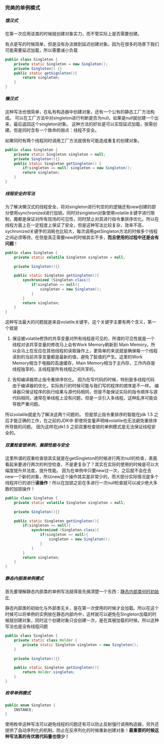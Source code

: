 ### 完美的单例模式



##### 饿汉式

在第一次应用该类的时候就创建对象实力，而不管实际上是否需要创建。

有点是写的时候简单，但是没有办法做到延迟创建对象。因为在很多的场景下我们可能需要延迟加载，所以需要减小负载

```java
public class Singleton {   
    private static Singleton = new Singleton();
    private Singleton() {}
    public static getSignleton(){
        return singleton;
    }
}
```



##### 懒汉式

这种写法也很简单，在私有构造器中创建对象，还有一个公有的静态工厂方法构成。 可以在工厂方法中对singleton进行判断是否为null，如果是null就创建一个出来，最后返回这个singleton对象。 这种方法的好处是可以实现延迟加载，按需创建。但是同时含有一个致命的弱点：线程不安全。

如果同时有两个线程同时调用工厂方法就很有可能造成重复的创建对象。

```java
public class Singleton {
    private static Singleton singleton = null;
    private Singleton(){}
    public static Singleton getSingleton() {
        if(singleton == null) singleton = new Singleton();
        return singleton;
    }
}
```



##### 线程安全的写法

为了解决懒汉式的线程安全，将对singleton进行判空的的逻辑还有new创建的部分使用synchronized进行加锁。同时对singleton对象使用volatile关键字进行限制，魔都是保证对所有现场的可见性，同时禁止对其进行指令重排序优化。所以在线程方面上在一定程度上保证了安全，但是这种写法比较复杂，效率不高，sychronized关键字的消耗也比较大，每次调用getSingleton方法的时候多个线程之间必须等待，在但是真正需要new的时候其实不多，**而且使用的过程中还是会有问题**！

```java
public class Singleton {
    private static volatile Singleton singleton = null;
 
    private Singleton(){}
 
    public static Singleton getSingleton(){
        synchronized (Singleton.class){
            if(singleton == null){
                singleton = new Singleton();
            }
        }
        return singleton;
    }    
}
```

这种写法最大的问题就是来自volatile关键字。这个关键字主要有两个含义，第一个就是

1. 保证被volatile修饰的共享变量对所有线程是可见的，所谓的可见性就是一个线程对该共享变量的修改马上会有Work Memory刷新到 Main Memory。所以会马上在反应在其他线程的读取操作上，更简单的来说就是确保每一个线程读到的当前共享变量都是最新的值，避免了脏值的产生。这里的Work Memory相当于电脑的高速缓存，Main Memory相当于主内存，工作内存是线程独享的，主线程是所有线程之间共享的。

2.  告知编译器禁止指令重排序优化。 因为在写代码的时候，特别是多线程代码 由于编译器的优化，实际执行的时候可能与我们写的程序的顺序是不一样。 编译器只保证程序的执行结果与源代码相同，但是不能保证实际的指令顺序与源代码相同，通常在单线程上没有问题，但是一旦引入多线程，这种乱序可能会导致严重问题。


所以volatile就是为了解决这两个问题的。 但是禁止指令重排序的智能在jdk 1.5 之后才能正确的工作，在之前的JDK中 即使将变量声明味volatile也无法避免重排序所导致的问题。 因为这样在jdk1.5 之前双重检查锁的单例模式是无法保证线程安全的。

##### 双重检查锁单例，兼顾性能与安全

这里所谓的双重检查锁其实就是在getSingleton的时候进行两次null的检查，表面看起来要进行两次的判空检查，不是更复杂了？其实在实际的使用的时候是可以大幅度提升并法度，提升性能。 因为在单例中只要new过一次，之后就不会在去new一个新的对象，所以new这个操作其实是非常少的，而大部分实际情况是多个线程并行的进行**读操作**！所以在加锁之前在多进行一次null检查就可以减少绝大多数的加锁操作！

```java
public class Singleton {
    private static volatile Singleton singleton = null;
    
    private Singleton(){}
    
    public static Singleton getSingleton(){
        if(singleton == null){
            synchronized (Singleton.class){
                if(singleton == null){
                    singleton = new Singleton();
                }
            }
        }
        return singleton;
    }    
}

```



##### 静态内部类单例模式

首先要理解静态内部类的单例写法就得首先搞清楚一个东西：[静态内部类何时初始化](https://www.cnblogs.com/maohuidong/p/7843807.html)

静态内部类的初始化与外部类无关，是在第一次使用的时候才会加载。所以在这个时候可以将单例的实例放在静态内部内中，这样就可以避免在Singleton加载的时候就创建对象，同时这个创建对象只会创建一次，是在其被加载的时候，所以这种写法也是没有线程问题

```java
public class Singleton {
    private static class Holder {
        private static Singleton singleton = new Singleton();
    }
    
    private Singleton(){}
        
    public static Singleton getSingleton(){
        return Holder.singleton;
    }
}
```





##### 枚举单例模式

```java
public enum Singleton {
    INSTANCE;
}
```

使用枚举这种写法可以避免线程的问题还有可以防止反射强行调用构造器，另外还提供了自动序列化的机制。防止在反序列化的时候重新创建对象！**最重要的时候这种写法真的有优雅代码量也很少！**